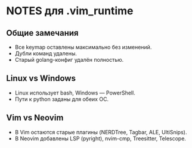 # NOTES для .vim_runtime

## Общие замечания
- Все keymap оставлены максимально без изменений.
- Дубли команд удалены.
- Старый golang-конфиг удалён полностью.

## Linux vs Windows
- Linux использует bash, Windows — PowerShell.
- Пути к python заданы для обеих ОС.

## Vim vs Neovim
- В Vim остаются старые плагины (NERDTree, Tagbar, ALE, UltiSnips).
- В Neovim добавлены LSP (pyright), nvim-cmp, Treesitter, Telescope.
